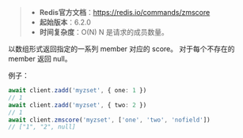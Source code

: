 > - **Redis官方文档**：https://redis.io/commands/zmscore
> - **起始版本**：6.2.0
> - **时间复杂度**：O(N) N 是请求的成员数量。

以数组形式返回指定的一系列 member 对应的 score。
对于每个不存在的 member 返回 null。

例子：

```typescript
await client.zadd('myzset', { one: 1 })
// 1
await client.zadd('myzset', { two: 2 })
// 1
await client.zmscore('myzset', ['one', 'two', 'nofield'])
// ["1", "2", null]
```
